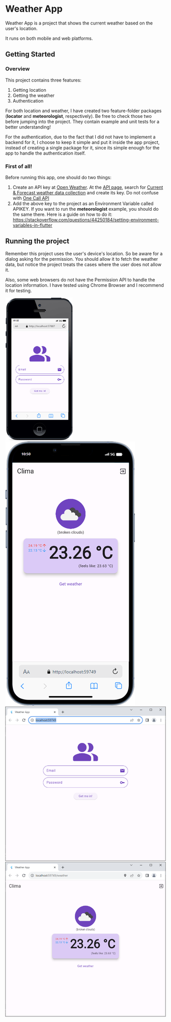 # Weather App

Weather App is a project that shows the current weather based on the user's location.

It runs on both mobile and web platforms.

## Getting Started

### Overview

This project contains three features:
1. Getting location
2. Getting the weather
3. Authentication

For both location and weather, I have created two feature-folder packages (**locator** and **meteorologist**, respectively). Be free to check those two before jumping into the project. They contain example and unit tests for a better understanding!

For the authentication, due to the fact that I did not have to implement a backend for it, I choose to keep it simple and put it inside the app project, instead of creating a single package for it, since its simple enough for the app to handle the authentication itself. 

### First of all!

Before running this app, one should do two things:

1. Create an API key at [Open Weather](https://openweathermap.org/). At the [API page](https://openweathermap.org/api), search for [Current & Forecast weather data collection](https://openweathermap.org/current) and create its key. Do not confuse with [One Call API](https://openweathermap.org/api/one-call-3)
2. Add the above key to the project as an Environment Variable called APIKEY. If you want to run the **meteorologist** example, you should do the same there. Here is a guide on how to do it: https://stackoverflow.com/questions/44250184/setting-environment-variables-in-flutter

## Running the project

Remember this project uses the user's device's location. So be aware for a dialog asking for the permission. You should allow it to fetch the weather data, but notice the project treats the cases where the user does not allow it. 

Also, some web browsers do not have the Permission API to handle the location information. I have tested using Chrome Browser and I recommend it for testing. 

![Login_mobile](https://github.com/opaulovieira/weather_app/blob/develop/images/1.png)
![Weather_mobile](https://github.com/opaulovieira/weather_app/blob/develop/images/3.png)
![Login_web](https://github.com/opaulovieira/weather_app/blob/develop/images/2.PNG)
![Weather_mobile](https://github.com/opaulovieira/weather_app/blob/develop/images/4.PNG)

